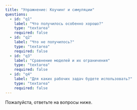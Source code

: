 ```yaml
---
title: "Упражнение: Коучинг и симуляции"
questions:
  - id: "q1"
    label: "Что получилось особенно хорошо?"
    type: "textarea"
    required: false
  - id: "q2"
    label: "Что не получилось?"
    type: "textarea"
    required: false
  - id: "q3"
    label: "Сравнение моделей и их ограничения"
    type: "textarea"
    required: false
  - id: "q4"
    label: "Для каких рабочих задач будете использовать?"
    type: "textarea"
    required: false
---
```


Пожалуйста, ответьте на вопросы ниже.
